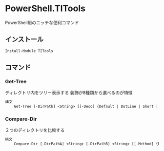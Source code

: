﻿# PowerShell.TITools

PowerShell用のニッチな便利コマンド

## インストール

```ps
Install-Module TITools
```

## コマンド

### Get-Tree

ディレクトリ内をツリー表示する
装飾が8種類から選べるのが特徴

```txt
構文
    Get-Tree [-DirPath] <String> [[-Deco] {Default | DotLine | Short | Ascii | AsciiWide | AsciiShort | AsciiVeryShort | AsciiUltraShort}] [[-DirOnly] <Boolean>] [<CommonParameters>]
```

### Compare-Dir

２つのディレクトリを比較する

```txt
構文
    Compare-Dir [-DirPathA] <String> [-DirPathB] <String> [[-Method] {ExistOrNot | ExistOrNot_Timestamp | ExistOrNot_MD5Hash}] [[-Full]] [-ThreadCount <Int32>] [<CommonParameters>]
```
